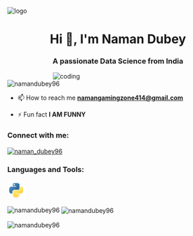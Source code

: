 ![logo](https://github.com/NAMANDUBEY96/NAMANDUBEY96/blob/main/DATA%20SCIENCE.png?raw=true)
<h1 align="center">Hi 👋, I'm Naman Dubey</h1>
<h3 align="center">A passionate Data Science from India</h3>
<img align="right" alt="coding" width="400" src="https://imarticus.org/blog/wp-content/uploads/2021/12/gew.gif">


<p align="left"> <img src="https://komarev.com/ghpvc/?username=namandubey96&label=Profile%20views&color=0e75b6&style=flat" alt="namandubey96" /> </p>

- 📫 How to reach me **namangamingzone414@gmail.com**

- ⚡ Fun fact **I AM FUNNY**

<h3 align="left">Connect with me:</h3>
<p align="left">
<a href="https://instagram.com/naman_dubey96" target="blank"><img align="center" src="https://raw.githubusercontent.com/rahuldkjain/github-profile-readme-generator/master/src/images/icons/Social/instagram.svg" alt="naman_dubey96" height="30" width="40" /></a>
</p>

<h3 align="left">Languages and Tools:</h3>
<p align="left"> <a href="https://www.python.org" target="_blank" rel="noreferrer"> <img src="https://raw.githubusercontent.com/devicons/devicon/master/icons/python/python-original.svg" alt="python" width="40" height="40"/> </a> </p>

<p><img align="left" src="https://github-readme-stats.vercel.app/api/top-langs?username=namandubey96&show_icons=true&locale=en&layout=compact" alt="namandubey96" /></p>

<p>&nbsp;<img align="center" src="https://github-readme-stats.vercel.app/api?username=namandubey96&show_icons=true&locale=en" alt="namandubey96" /></p>

<p><img align="center" src="https://github-readme-streak-stats.herokuapp.com/?user=namandubey96&" alt="namandubey96" /></p>

